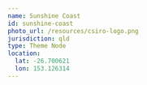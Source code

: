 ```yaml
---
name: Sunshine Coast
id: sunshine-coast
photo_url: /resources/csiro-logo.png
jurisdiction: qld
type: Theme Node
location:
  lat: -26.700621
  lon: 153.126314
---
```

